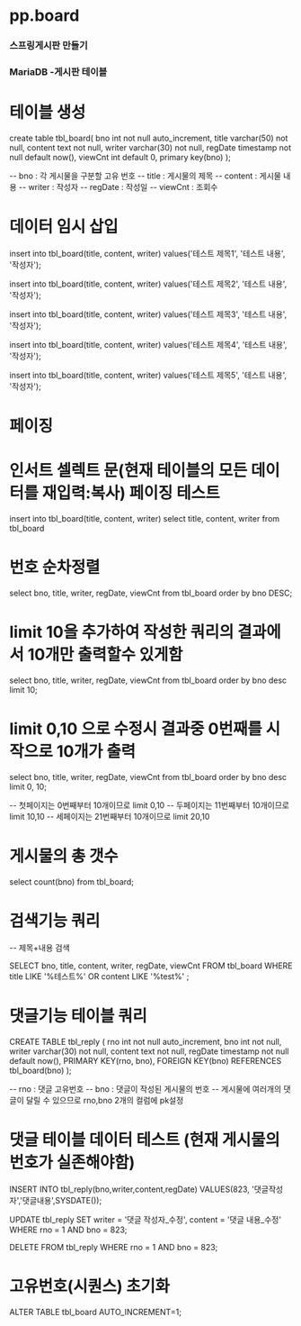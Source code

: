 # pp.board

### 스프링게시판 만들기
### MariaDB -게시판 테이블

# 테이블 생성
  create table tbl_board(
  bno int not null auto_increment,
  title varchar(50) not null,
  content text not null,
  writer varchar(30) not null,
  regDate timestamp not null default now(),
  viewCnt int default 0,
  primary key(bno)
  );

 -- bno : 각 게시물을 구분할 고유 번호
 -- title : 게시물의 제목
 -- content : 게시물 내용
 -- writer : 작성자
 -- regDate : 작성일
 -- viewCnt : 조회수

# 데이터 임시 삽입
  insert into tbl_board(title, content, writer)
  values('테스트 제목1', '테스트 내용', '작성자');

  insert into tbl_board(title, content, writer)
  values('테스트 제목2', '테스트 내용', '작성자');

  insert into tbl_board(title, content, writer)
  values('테스트 제목3', '테스트 내용', '작성자');

  insert into tbl_board(title, content, writer)
  values('테스트 제목4', '테스트 내용', '작성자');

  insert into tbl_board(title, content, writer) 
  values('테스트 제목5', '테스트 내용', '작성자');

# 페이징

# 인서트 셀렉트 문(현재 테이블의 모든 데이터를 재입력:복사) 페이징 테스트 

  insert into tbl_board(title, content, writer)
  select title, content, writer from tbl_board
  
# 번호 순차정렬

  select 
   bno, title, writer, regDate, viewCnt
  from tbl_board
  order by bno DESC;

# limit 10을 추가하여 작성한 쿼리의 결과에서 10개만 출력할수 있게함

  select 
  bno, title, writer, regDate, viewCnt
  from tbl_board
  order by bno desc
  limit 10;
 
# limit 0,10 으로 수정시 결과중 0번째를 시작으로 10개가 출력 

  select 
  bno, title, writer, regDate, viewCnt
  from tbl_board
  order by bno desc
  limit 0, 10;

  -- 첫페이지는 0번째부터 10개이므로 limit 0,10
  -- 두페이지는 11번째부터 10개이므로 limit 10,10
  -- 세페이지는 21번째부터 10개이므로 limit 20,10

# 게시물의 총 갯수

  select count(bno) from tbl_board;

# 검색기능 쿼리 
  -- 제목+내용 검색

 SELECT 
 bno, title, content, writer, regDate, viewCnt
 FROM tbl_board
 WHERE title LIKE '%테스트%'
 OR content LIKE '%test%' ;

# 댓글기능 테이블 쿼리
   CREATE TABLE tbl_reply (
   rno         int             not null auto_increment,
   bno         int             not null,
   writer     varchar(30) not null,
   content     text             not null,
   regDate     timestamp     not null default now(),
   PRIMARY KEY(rno, bno),
   FOREIGN KEY(bno) REFERENCES tbl_board(bno)
   );

  -- rno : 댓글 고유번호
  -- bno : 댓글이 작성된 게시물의 번호
  -- 게시물에 여러개의 댓글이 달릴 수 있으므로 rno,bno 2개의 컬럼에 pk설정
 
# 댓글 테이블 데이터 테스트 (현재 게시물의 번호가 실존해야함)
  INSERT INTO tbl_reply(bno,writer,content,regDate)
  VALUES(823, '댓글작성자','댓글내용',SYSDATE());

  UPDATE tbl_reply SET
  writer = '댓글 작성자_수정',
  content = '댓글 내용_수정'
  WHERE rno = 1 
  AND bno = 823;
  
  DELETE FROM tbl_reply 
  WHERE rno = 1
  AND bno = 823;

# 고유번호(시퀀스) 초기화 
  ALTER TABLE tbl_board AUTO_INCREMENT=1;
